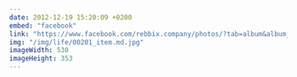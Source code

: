 ```yaml
---
date: 2012-12-19 15:20:09 +0200
embed: "facebook"
link: "https://www.facebook.com/rebbix.company/photos/?tab=album&album_id=204313159693970"
img: "/img/life/00201_item.md.jpg"
imageWidth: 530
imageHeight: 353
---
```

